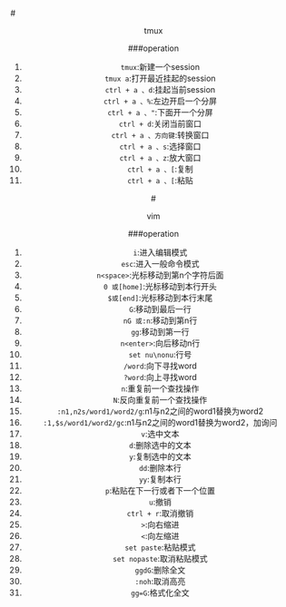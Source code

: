 #<center>tmux

###operation
1. `tmux`:新建一个session
2. `tmux a`:打开最近挂起的session
3. `ctrl + a 、d`:挂起当前session
4. `ctrl + a 、%`:左边开启一个分屏
5. `ctrl + a 、"`:下面开一个分屏
6. `ctrl + d`:关闭当前窗口
7. `ctrl + a 、方向键`:转换窗口
8. `ctrl + a 、s`:选择窗口
9. `ctrl + a 、z`:放大窗口
10. `ctrl + a 、[`:复制
11. `ctrl + a 、[`:粘贴



#<center>vim

###operation
1. `i`:进入编辑模式
2. `esc`:进入一般命令模式
3. `n<space>`:光标移动到第n个字符后面
4. `0 或[home]`:光标移动到本行开头
5. `$或[end]`:光标移动到本行末尾
6. `G`:移动到最后一行
7. `nG 或:n`:移动到第n行
8. `gg`:移动到第一行
9. `n<enter>`:向后移动n行
10. `set nu\nonu`:行号
11. `/word`:向下寻找word
12. `?word`:向上寻找word
13. `n`:重复前一个查找操作
14. `N`:反向重复前一个查找操作
15. `:n1,n2s/word1/word2/g`:n1与n2之间的word1替换为word2
16. `:1,$s/word1/word2/gc`:n1与n2之间的word1替换为word2，加询问
17. `v`:选中文本
18. `d`:删除选中的文本
19. `y`:复制选中的文本
20. `dd`:删除本行
21. `yy`:复制本行
22. `p`:粘贴在下一行或者下一个位置
23. `u`:撤销
24. `ctrl + r`:取消撤销
25. `>`:向右缩进
26. `<`:向左缩进
27. `set paste`:粘贴模式
28. `set nopaste`:取消粘贴模式
29. `ggdG`:删除全文
30. `:noh`:取消高亮
31. `gg=G`:格式化全文